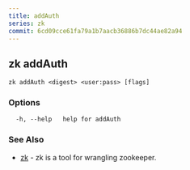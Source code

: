 ```yaml
---
title: addAuth
series: zk
commit: 6cd09cce61fa79a1b7aacb36886b7dc44ae82a94
---
```

## zk addAuth



```
zk addAuth <digest> <user:pass> [flags]
```

### Options

```
  -h, --help   help for addAuth
```

### See Also

* [zk](../)	 - zk is a tool for wrangling zookeeper.

